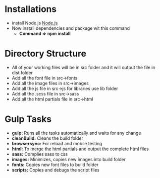 # Installations

- install Node.js [Node.js](https://nodejs.org/en/)
- Now install dependencies and package wit this command
    - **Command => npm install**


# Directory Structure

- All of your working files will be in src folder and it will output the file in dist folder
- Add all the font file in src->fonts
- Add all the image files in src->images
- Add all the js file in src->js for libraries use lib folder
- Add all the .scss file in src->sass
- Add all the html partials file in src->html


# Gulp Tasks

- **gulp:** Runs all the tasks automatically and waits for any change
- **cleanBuild:** Cleans the build folder
- **browsersync:** For reload and mobile testing
- **html:** To merge the html partials and output the complete html files
- **sass:** Complies sass to css
- **images:** Minimizes, copies new images into build folder
- **fonts:** Copies new font files to build folder
- **scripts:** Copies and debugs the script files